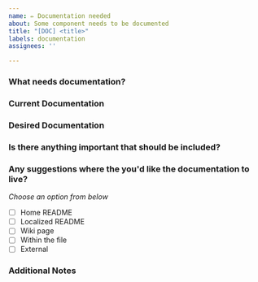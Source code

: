 ```yaml
---
name: ✏️ Documentation needed
about: Some component needs to be documented
title: "[DOC] <title>"
labels: documentation
assignees: ''

---
```


### What needs documentation?
<!-- Highlight with appropriate detail which component you are talking about -->

### Current Documentation
<!-- If applicable, include links to the current documentation -->

### Desired Documentation
<!-- Explain how you would like the documentation to be improved or what new content should be added. -->

### Is there anything important that should be included?
<!-- Is there a particular aspect that you need clarification on? -->

### Any suggestions where the you'd like the documentation to live?
_Choose an option from below_
- [ ] Home README
- [ ] Localized README
- [ ] Wiki page
- [ ] Within the file
- [ ] External

### Additional Notes
<!-- Drop any other notes here -->